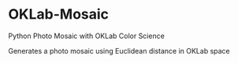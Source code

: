 # OKLab-Mosaic
Python Photo Mosaic with OKLab Color Science

Generates a photo mosaic using Euclidean distance in OKLab space
